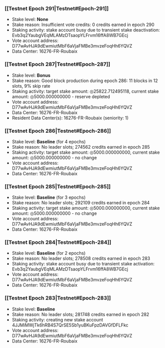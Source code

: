 ### [[Testnet Epoch 291|Testnet#Epoch-291]]
* Stake level: **None**
* Stake reason: Insufficient vote credits: 0 credits earned in epoch 290
* Staking activity: stake account busy due to transient stake deactivation: Evb3q2YaubgVEqMLAMzDTsaopYLFrvm16ffA8WB7GEcj
* Vote account address: D77wAvHJA9dEwmiutMbF6aVjaFMBe3mvzeFoqHh6YQVZ
* Data Center: 16276-FR-Roubaix
### [[Testnet Epoch 287|Testnet#Epoch-287]]
* Stake level: **Bonus**
* Stake reason: Good block production during epoch 286: 11 blocks in 12 slots, 9% skip rate
* Staking activity: target stake amount: ◎25822.712495118, current stake amount: ◎5000.000000000 - reserve depleted
* Vote account address: D77wAvHJA9dEwmiutMbF6aVjaFMBe3mvzeFoqHh6YQVZ
* Data Center: 16276-FR-Roubaix
* Resident Data Center(s): 16276-FR-Roubaix (seniority: 1)
### [[Testnet Epoch 286|Testnet#Epoch-286]]
* Stake level: **Baseline** (for 4 epochs)
* Stake reason: No leader slots; 274562 credits earned in epoch 285
* Staking activity: target stake amount: ◎5000.000000000, current stake amount: ◎5000.000000000 - no change
* Vote account address: D77wAvHJA9dEwmiutMbF6aVjaFMBe3mvzeFoqHh6YQVZ
* Data Center: 16276-FR-Roubaix
### [[Testnet Epoch 285|Testnet#Epoch-285]]
* Stake level: **Baseline** (for 3 epochs)
* Stake reason: No leader slots; 292109 credits earned in epoch 284
* Staking activity: target stake amount: ◎5000.000000000, current stake amount: ◎5000.000000000 - no change
* Vote account address: D77wAvHJA9dEwmiutMbF6aVjaFMBe3mvzeFoqHh6YQVZ
* Data Center: 16276-FR-Roubaix
### [[Testnet Epoch 284|Testnet#Epoch-284]]
* Stake level: **Baseline** (for 2 epochs)
* Stake reason: No leader slots; 278508 credits earned in epoch 283
* Staking activity: stake account busy due to transient stake activation: Evb3q2YaubgVEqMLAMzDTsaopYLFrvm16ffA8WB7GEcj
* Vote account address: D77wAvHJA9dEwmiutMbF6aVjaFMBe3mvzeFoqHh6YQVZ
* Data Center: 16276-FR-Roubaix
### [[Testnet Epoch 283|Testnet#Epoch-283]]
* Stake level: **Baseline**
* Stake reason: No leader slots; 281748 credits earned in epoch 282
* Staking activity: creating new stake account 4JJMiMWjTk6hRB4S7QrSE5Sb1yuBKuFpzDAVGfDFLFkc
* Vote account address: D77wAvHJA9dEwmiutMbF6aVjaFMBe3mvzeFoqHh6YQVZ
* Data Center: 16276-FR-Roubaix